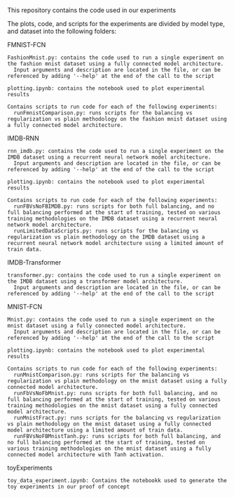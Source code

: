 This repository contains the code used in our experiments

The plots, code, and scripts for the experiments are divided by model type, and dataset into the following folders:

  FMNIST-FCN

    FashionMnist.py: contains the code used to run a single experiment on the fashion mnist dataset using a fully connected model architecture.
      Input arguments and description are located in the file, or can be referenced by adding '--help' at the end of the call to the script

    plotting.ipynb: contains the notebook used to plot experimental results
  
    Contains scripts to run code for each of the following experiments:
      runFmnistComparison.py: runs scripts for the balancing vs regularization vs plain methodology on the fashion mnist dataset using a fully connected model architecture.

  IMDB-RNN

    rnn_imdb.py: contains the code used to run a single experiment on the IMDB dataset using a recurrent neural network model architecture.
      Input arguments and description are located in the file, or can be referenced by adding '--help' at the end of the call to the script

    plotting.ipynb: contains the notebook used to plot experimental results
  
    Contains scripts to run code for each of the following experiments:
      runFBVsNoFBIMDB.py: runs scripts for both full balancing, and no full balancing performed at the start of training, tested on various training methodologies on the IMDB dataset using a recurrent neural network model architecture.
      runLimitedDataScripts.py: runs scripts for the balancing vs regularization vs plain methodology on the IMDB dataset using a recurrent neural network model architecture using a limited amount of train data.
  
  IMDB-Transformer

    transformer.py: contains the code used to run a single experiment on the IMDB dataset using a transformer model architecture.
      Input arguments and description are located in the file, or can be referenced by adding '--help' at the end of the call to the script

  MNIST-FCN
  
    Mnist.py: contains the code used to run a single experiment on the mnist dataset using a fully connected model architecture.
      Input arguments and description are located in the file, or can be referenced by adding '--help' at the end of the call to the script

    plotting.ipynb: contains the notebook used to plot experimental results
  
    Contains scripts to run code for each of the following experiments:
      runMnistComparison.py: runs scripts for the balancing vs regularization vs plain methodology on the mnist dataset using a fully connected model architecture.
      runFbVsNoFbMnist.py: runs scripts for both full balancing, and no full balancing performed at the start of training, tested on various training methodologies on the mnist dataset using a fully connected model architecture.
      runMnistFract.py: runs scripts for the balancing vs regularization vs plain methodology on the mnist dataset using a fully connected model architecture using a limited amount of train data.
      runFBVsNoFBMnistTanh.py: runs scripts for both full balancing, and no full balancing performed at the start of training, tested on various training methodologies on the mnist dataset using a fully connected model architecture with Tanh activation.

  toyExperiments

    toy_data_experiment.ipynb: Contains the notebookk used to generate the toy experiments in our proof of concept

